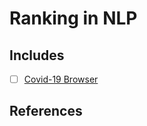 # Ranking in NLP

## Includes

- [ ] [Covid-19 Browser](https://github.com/arunism/NLP-Fundamentals/blob/master/04-Classification/01-Covid19-Browser.ipynb)


## References